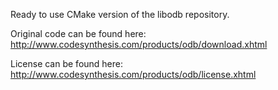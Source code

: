 Ready to use CMake version of the libodb repository.

Original code can be found here: http://www.codesynthesis.com/products/odb/download.xhtml

License can be found here: http://www.codesynthesis.com/products/odb/license.xhtml
